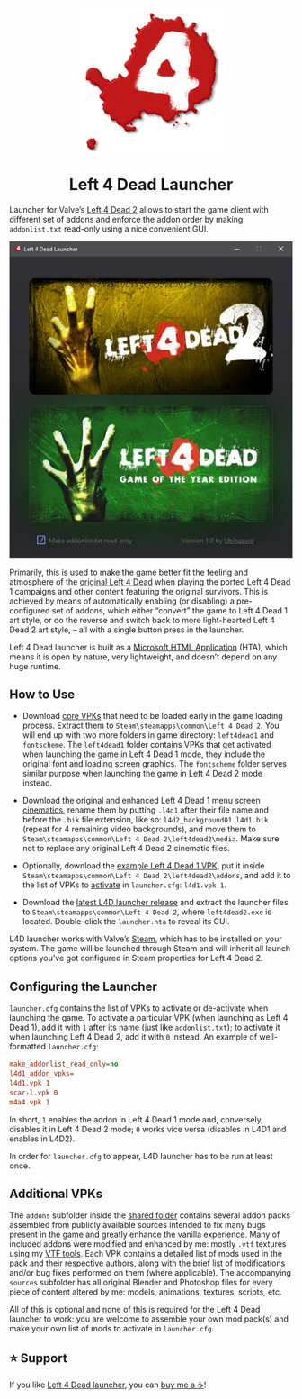 <p align="center"><img alt="Left 4 Dead Launcher" src="launcher/icon.png"/></p>
<h1 align="center">Left 4 Dead Launcher</h1>

<!--
![Left 4 Dead Launcher](launcher/icon.png)

Left 4 Dead Launcher
====================
-->

Launcher for Valve’s [Left 4 Dead 2](https://store.steampowered.com/app/550) allows to start the game client with different set of addons and enforce the addon order by making `addonlist.txt` read-only using a nice convenient GUI.

![Left 4 Dead Launcher](launcher/screenshot.webp "Left 4 Dead Launcher")

Primarily, this is used to make the game better fit the feeling and atmosphere of the [original Left 4 Dead](https://store.steampowered.com/app/500) when playing the ported Left 4 Dead 1 campaigns and other content featuring the original survivors. This is achieved by means of automatically enabling (or disabling) a pre-configured set of addons, which either “convert” the game to Left 4 Dead 1 art style, or do the reverse and switch back to more light-hearted Left 4 Dead 2 art style, – all with a single button press in the launcher.

Left 4 Dead launcher is built as a [Microsoft HTML Application](https://learn.microsoft.com/en-us/previous-versions/ms536496(v=vs.85)) (HTA), which means it is open by nature, very lightweight, and doesn’t depend on any huge runtime.

How to Use
----------

  * Download [core VPKs](https://drive.google.com/drive/folders/19-pyWdOulIBfPqkBIr8szpqkNown9Ni3?usp=sharing) that need to be loaded early in the game loading process. Extract them to `Steam\steamapps\common\Left 4 Dead 2`. You will end up with two more folders in game directory: `left4dead1` and `fontscheme`. The `left4dead1` folder contains VPKs that get activated when launching the game in Left 4 Dead 1 mode, they include the original font and loading screen graphics. The `fontscheme` folder serves similar purpose when launching the game in Left 4 Dead 2 mode instead.

  * Download the original and enhanced Left 4 Dead 1 menu screen [cinematics](https://drive.google.com/file/d/1cRsHV8eaaaKerdUl4PTypTeD41C0TJqy/view?usp=sharing), rename them by putting `.l4d1` after their file name and before the `.bik` file extension, like so: `l4d2_background01.l4d1.bik` (repeat for 4 remaining video backgrounds), and move them to `Steam\steamapps\common\Left 4 Dead 2\left4dead2\media`. Make sure not to replace any original Left 4 Dead 2 cinematic files.

  * Optionally, download the [example Left 4 Dead 1 VPK](https://drive.google.com/file/d/136CFHVnI_qQqoa62vCwAolH9OmbbLcd6/view?usp=sharing), put it inside `Steam\steamapps\common\Left 4 Dead 2\left4dead2\addons`, and add it to the list of VPKs to [activate](https://github.com/ubihazard/l4d-launcher#configuring-the-launcher) in `launcher.cfg`: `l4d1.vpk 1`.

  * Download the [latest L4D launcher release](https://github.com/ubihazard/l4d-launcher/releases) and extract the launcher files to `Steam\steamapps\common\Left 4 Dead 2`, where `left4dead2.exe` is located. Double-click the `launcher.hta` to reveal its GUI.

L4D launcher works with Valve’s [Steam](https://store.steampowered.com/about/), which has to be installed on your system. The game will be launched through Steam and will inherit all launch options you’ve got configured in Steam properties for Left 4 Dead 2.

Configuring the Launcher
------------------------

`launcher.cfg` contains the list of VPKs to activate or de-activate when launching the game. To activate a particular VPK (when launching as Left 4 Dead 1), add it with `1` after its name (just like `addonlist.txt`); to activate it when launching Left 4 Dead 2, add it with `0` instead. An example of well-formatted `launcher.cfg`:

```ini
make_addonlist_read_only=no
l4d1_addon_vpks=
l4d1.vpk 1
scar-l.vpk 0
m4a4.vpk 1
```

In short, `1` enables the addon in Left 4 Dead 1 mode and, conversely, disables it in Left 4 Dead 2 mode; `0` works vice versa (disables in L4D1 and enables in L4D2).

In order for `launcher.cfg` to appear, L4D launcher has to be run at least once.

Additional VPKs
---------------

The `addons` subfolder inside the [shared folder](https://drive.google.com/drive/folders/19-pyWdOulIBfPqkBIr8szpqkNown9Ni3?usp=sharing) contains several addon packs assembled from publicly available sources intended to fix many bugs present in the game and greatly enhance the vanilla experience. Many of included addons were modified and enhanced by me: mostly `.vtf` textures using my [VTF tools](https://github.com/ubihazard/vtf-tools). Each VPK contains a detailed list of mods used in the pack and their respective authors, along with the brief list of modifications and/or bug fixes performed on them (where applicable). The accompanying `sources` subfolder has all original Blender and Photoshop files for every piece of content altered by me: models, animations, textures, scripts, etc.

All of this is optional and none of this is required for the Left 4 Dead launcher to work: you are welcome to assemble your own mod pack(s) and make your own list of mods to activate in `launcher.cfg`.

⭐ Support
---------

If you like [Left 4 Dead launcher](https://github.com/ubihazard/l4d-launcher), you can [buy me a ☕](https://www.buymeacoffee.com/ubihazard "Donate")!

